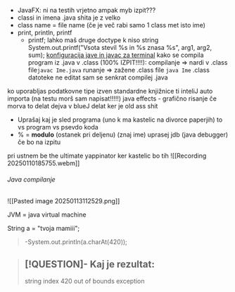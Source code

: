 - JavaFX: ni na testih vrjetno ampak myb izpit???
- classi in imena .java shita je z velko
- class name = file name (če je več rabi samo 1 class met isto ime)
- print, println, printf
	- printf; lahko maš druge doctype k niso string 
	 System.out.printf("Vsota stevil %s in %s znasa %s", arg1, arg2, sum);
 [konfiguracija jave in javac za terminal](https://www.google.com/search?q=how+to+add+java+bin+to+pathg+w11&client=firefox-b-d&sca_esv=535ca4972108ea6d&sxsrf=ADLYWIJMhWOcaTMrKvOKQoOSLjATK5D47A%3A1736524561515&ei=EUOBZ7SRH_mkwPAP74rzYQ&ved=0ahUKEwj03YeNwuuKAxV5EhAIHW_FPAwQ4dUDCBA&uact=5&oq=how+to+add+java+bin+to+pathg+w11&gs_lp=Egxnd3Mtd2l6LXNlcnAiIGhvdyB0byBhZGQgamF2YSBiaW4gdG8gcGF0aGcgdzExMgcQIRigARgKSLwUUFlYhw9wAXgBkAEAmAGrAaABtgSqAQMwLjS4AQPIAQD4AQGYAgWgAtkEwgIKEAAYsAMY1gQYR8ICBhAAGBYYHsICCxAAGIAEGIYDGIoFwgIIEAAYgAQYogTCAgUQIRifBZgDAOIDBRIBMSBAiAYBkAYIkgcDMS40oAfoFA&sclient=gws-wiz-serp)
kako se compila program iz .java v .class (100% IZPIT!!!!): 
compilanje => nardi v .class file`javac Ime.java`
runanje => zažene .class file `java Ime`
.class datoteke ne editat sam se senkrat compilej .java

ko uporabljas podatkovne tipe izven standardne knjižnice ti inteliJ auto importa (na testu morš sam napisat!!!!!)
java effects - grafično risanje če morva to delat dejva v blueJ delat ker je old ass shit
- Uprašaj kaj je sled programa (uno k ma kastelic na divorce paperjih) to vs program vs psevdo koda
- % = **modulo** (ostanek pri deljenu) (znaj ime)
uprasej jdb (java debugger) če bo na izpitu

pri ustnem be the ultimate yappinator ker kastelic bo tih
![[Recording 20250110185755.webm]]


###### Java compilanje 
![[Pasted image 20250113112529.png]]

JVM = java virtual machine



String a =  "tvoja mamiii";
>-System.out.println(a.charAt(420));

> [!QUESTION]- Kaj je rezultat:
>-
>string index 420 out of bounds exception
